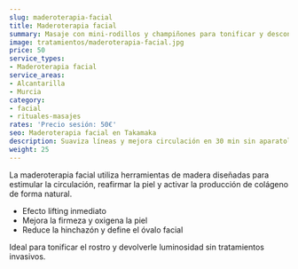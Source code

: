```yaml
---
slug: maderoterapia-facial
title: Maderoterapia facial
summary: Masaje con mini-rodillos y champiñones para tonificar y descontracturar.
image: tratamientos/maderoterapia-facial.jpg
price: 50
service_types:
- Maderoterapia facial
service_areas:
- Alcantarilla
- Murcia
category:
- facial
- rituales-masajes
rates: 'Precio sesión: 50€'
seo: Maderoterapia facial en Takamaka
description: Suaviza líneas y mejora circulación en 30 min sin aparatología.
weight: 25
---
```


La maderoterapia facial utiliza herramientas de madera diseñadas para estimular la circulación, reafirmar la piel y activar la producción de colágeno de forma natural.

- Efecto lifting inmediato
- Mejora la firmeza y oxigena la piel
- Reduce la hinchazón y define el óvalo facial

Ideal para tonificar el rostro y devolverle luminosidad sin tratamientos invasivos.
